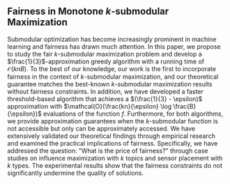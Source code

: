 ## Fairness in Monotone $k$-submodular Maximization
Submodular optimization has become increasingly prominent in machine learning and fairness has drawn much attention. In this paper, we propose to study the fair $k$-submodular maximization problem and develop a $\frac{1}{3}$-approximation greedy algorithm with a running time of $\mathcal{O}(knB)$. To the best of our knowledge, our work is the first to incorporate fairness in the context of $k$-submodular maximization, and our theoretical guarantee matches the best-known $k$-submodular maximization results without fairness constraints. In addition, we have developed a faster threshold-based algorithm that achieves a $(\frac{1}{3} - \epsilon)$ approximation with $\mathcal{O}(\frac{kn}{\epsilon} \log \frac{B}{\epsilon})$ evaluations of the function $f$. Furthermore, for both algorithms, we provide approximation guarantees when the $k$-submodular function is not accessible but only can be approximately accessed. We have extensively validated our theoretical findings through empirical research and examined the practical implications of fairness. Specifically, we have addressed the question: "What is the price of fairness?" through case studies on influence maximization with $k$ topics and sensor placement with $k$ types. The experimental results show that the fairness constraints do not significantly undermine the quality of solutions.
